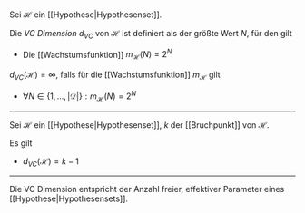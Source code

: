 Sei $\mathcal{H}$ ein [[Hypothese|Hypothesenset]].

Die *VC Dimension* $d_{VC}$ von $\mathcal{H}$ ist definiert als der größte Wert $N$, für den gilt
- Die [[Wachstumsfunktion]] $m_\mathcal{H}(N) = 2^N$

$d_{VC}(\mathcal{H}) = \infty$, falls für die [[Wachstumsfunktion]]  $m_\mathcal{H}$ gilt
- $\forall N \in \{ 1, \dots, |\mathcal{D}| \} : m_\mathcal{H}(N) = 2^N$

---

Sei $\mathcal{H}$ ein [[Hypothese|Hypothesenset]], $k$ der [[Bruchpunkt]] von $\mathcal{H}$.

Es gilt
- $d_{VC}(\mathcal{H}) = k - 1$

---

Die VC Dimension entspricht der Anzahl freier, effektiver Parameter eines [[Hypothese|Hypothesensets]].